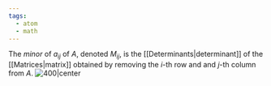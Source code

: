```yaml
---
tags:
  - atom
  - math
---
```

The *minor* of $a_{ij}$ of $A$, denoted $M_{ij}$, is the [[Determinants|determinant]] of the [[Matrices|matrix]] obtained by removing the $i$-th row and and $j$-th column from $A$.
![400|center](minor-matrices.excalidraw)